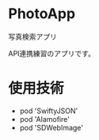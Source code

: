 # PhotoApp

写真検索アプリ

API連携練習のアプリです。

# 使用技術
* pod 'SwiftyJSON'
* pod 'Alamofire'
* pod 'SDWebImage'
